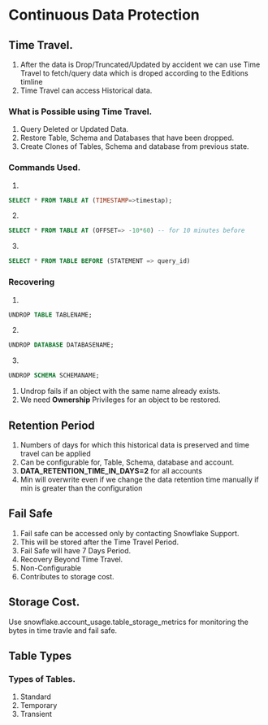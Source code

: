 # Continuous Data Protection

## Time Travel. 
1. After the data is Drop/Truncated/Updated by accident we can use Time Travel to fetch/query data which is droped according to the Editions timline
2. Time Travel can access Historical data. 

### What is Possible using Time Travel. 
1. Query Deleted or Updated Data. 
2. Restore Table, Schema and Databases that have been dropped. 
3. Create Clones of Tables, Schema and database from previous state. 

### Commands Used. 
1. 
```sql
SELECT * FROM TABLE AT (TIMESTAMP=>timestap);
```
2. 
```sql 
SELECT * FROM TABLE AT (OFFSET=> -10*60) -- for 10 minutes before
```
3. 
```sql 
SELECT * FROM TABLE BEFORE (STATEMENT => query_id)
```

### Recovering
1. 
```sql
UNDROP TABLE TABLENAME;
```
2. 
```sql
UNDROP DATABASE DATABASENAME;
```
3. 
```SQL
UNDROP SCHEMA SCHEMANAME;
```
1. Undrop fails if an object with the same name already exists. 
2. We need **Ownership** Privileges for an object to be restored. 

## Retention Period
1. Numbers of days for which this historical data is preserved and time travel can be applied
2. Can be configurable for, Table, Schema, database and account. 
3. **DATA_RETENTION_TIME_IN_DAYS=2** for all accounts
4. Min will overwrite even if we change the data retention time manually if min is greater than the configuration

## Fail Safe

1. Fail safe can be accessed only by contacting Snowflake Support. 
2. This will be stored after the Time Travel Period. 
3. Fail Safe will have 7 Days Period. 
4. Recovery Beyond Time Travel. 
5. Non-Configurable 
6. Contributes to storage cost.

## Storage Cost.
Use snowflake.account_usage.table_storage_metrics for monitoring the bytes in time travle and fail safe. 

## Table Types

### Types of Tables. 
1. Standard 
2. Temporary
3. Transient